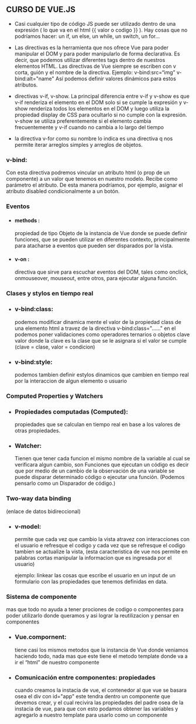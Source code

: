 ## CURSO DE VUE.JS

 - Casi cualquier tipo de código JS puede ser utilizado dentro de una expresión ( lo que va en el html {{ valor o codigo }} ). Hay cosas que no podríamos hacer: un if, un else, un while, un switch, un for…

 - Las directivas es la herramienta que nos ofrece Vue para poder manipular el DOM y para poder manipularlo de forma declarativa. Es decir, que podemos utilizar diferentes tags dentro de nuestros elementos HTML. Las directivas de Vue siempre se escriben con v corta, guión y el nombre de la directiva. Ejemplo: v-bind:src=“img” v-bind:alt="name" Así podemos definir valores dinámicos para estos atributos.

 - directivas v-if, v-show. La principal diferencia entre v-if y v-show es que v-if renderiza el elemento en el DOM solo si se cumple la expresión y v-show renderiza todos los elementos en el DOM y luego utiliza la propiedad display de CSS para ocultarlo si no cumple con la expresión. v-show se utiliza preferentemente si el elemento cambia frecuentemente y v-if cuando no cambia a lo largo del tiempo

 - la directiva v-for como su nombre lo indica es una directiva q nos permite iterar arreglos simples y arreglos de objetos.

 ### v-bind:
   Con esta directiva podremos vincular un atributo html (o prop de un componente) a un valor que tenemos en nuestro modelo. Recibe como parámetro el atributo. De esta manera podríamos, por ejemplo, asignar el atributo disabled condicionalmente a un botón.

 ### Eventos

 - #### methods :
    propiedad de tipo Objeto de la instancia de Vue donde se puede definir funciones, que se pueden utilizar en diferentes contexto, principalmente para atacharse a eventos que pueden ser disparados por la vista.
    
 - #### v-on : 
   directiva que sirve para escuchar eventos del DOM, tales como onclick, onmouseover, mouseout, entre otros, para ejecutar alguna función.

### Clases y stylos en tiempo real

- ### v-bind:class:
   podemos modificar dinamica mente el valor de la propiedad class de una elemento html a travez de la directiva v-bind:class="......" en el podemos poner validaciones como operadores ternarios o objetos clave valor donde la clave es la clase que se le asignara si el valor se cumple (clave = clase, valor = condicion)

- ### v-bind:style:
   podemos tambien definir estylos dinamicos que cambien en tiempo real por la interaccion de algun elemento o usuario


### Computed Properties y Watchers

- ### Propiedades computadas (Computed):
   propiedades que se calculan en tiempo real en base a los valores de otras propiedades.

- ### Watcher:
   Tienen que tener cada funcion el mismo nombre de la variable al cual se verificara algun cambio, son Funciones que ejecutan un código es decir que por medio de un cambio de la observación de una variable se puede disparar determinado código o ejecutar una función. (Podemos pensarlo como un Disparador de código.)

### Two-way data binding
   (enlace de datos bidireccional)

- ### v-model:
   permite que cada vez que cambio la vista atravez con interacciones con el usuario e refresque el codigo y cada vez que se refresque el codigo tambien se actualize la vista, (esta caracteristica de vue nos permite en palabras cortas manipular la informacion que es ingresada por el usuario)

   ejemplo: linkear las cosas que escribe el usuario en un input de un formulario con las propiedades que tenemos definidas en data.


### Sistema de componente
   mas que todo no ayuda a tener prociones de codigo o componentes para poder utilizarlo donde queramos y asi lograr la reutilizacion y pensar en componentes

- ### Vue.compornent:
   tiene casi los mismos metodos que la instancia de Vue donde veniamos haciendo todo, nada mas que este tiene el metodo template donde va a ir el “html” de nuestro componente 

- ### Comunicación entre componentes: propiedades
   cuando creamos la instacia de vue, el contenedor al que vue se basara osea el div con id="app" este tendra dentro un componente que devemos crear, y el cual recivira las propiedades del padre osea de la instacia de vue, para que con esto podamos obtener las variables y agregarlo a nuestro template para usarlo como un componente 